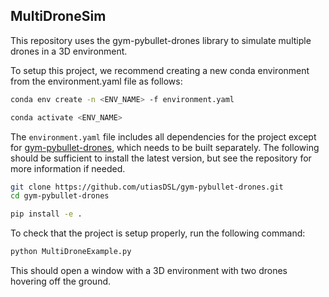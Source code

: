 ## MultiDroneSim
This repository uses the gym-pybullet-drones library to simulate multiple drones in a 3D environment.

To setup this project, we recommend creating a new conda environment from the environment.yaml file as follows:
```bash
conda env create -n <ENV_NAME> -f environment.yaml
```
```bash
conda activate <ENV_NAME>
```
The `environment.yaml` file includes all dependencies for the project except for [gym-pybullet-drones](https://github.com/utiasDSL/gym-pybullet-drones),
which needs to be built separately. The following should be sufficient to install the latest version, 
but see the repository for more information if needed.
```bash
git clone https://github.com/utiasDSL/gym-pybullet-drones.git
cd gym-pybullet-drones

pip install -e .
```
To check that the project is setup properly, run the following command:
```bash
python MultiDroneExample.py
```
This should open a window with a 3D environment with two drones hovering off the ground.
